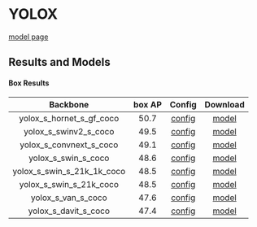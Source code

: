 # YOLOX

[model page](../../../yolox/README.md)

## Results and Models

#### Box Results

|          Backbone          | box AP |                 Config                  |                                                             Download                                                             |
| :------------------------: | :----: | :-------------------------------------: | :------------------------------------------------------------------------------------------------------------------------------: |
|  yolox_s_hornet_s_gf_coco  |  50.7  |  [config](yolox_s_hornet_s_gf_coco.py)  |      [model](https://github.com/okotaku/dethub-weights/releases/download/v0.1.1cocoyolox/yolox_s_hornet_s_gf-2ecf8a13.pth)       |
|   yolox_s_swinv2_s_coco    |  49.5  |   [config](yolox_s_swinv2_s_coco.py)    |        [model](https://github.com/okotaku/dethub-weights/releases/download/v0.1.1cocoyolox/yolox_s_swinv2_s-61f8b085.pth)        |
|  yolox_s_convnext_s_coco   |  49.1  |  [config](yolox_s_convnext_s_coco.py)   |       [model](https://github.com/okotaku/dethub-weights/releases/download/v0.1.1cocoyolox/yolox_s_convnext_s-5a406004.pth)       |
|    yolox_s_swin_s_coco     |  48.6  |    [config](yolox_s_swin_s_coco.py)     |         [model](https://github.com/okotaku/dethub-weights/releases/download/v0.1.1cocoyolox/yolox_s_swin_s-19d4228f.pth)         |
| yolox_s_swin_s_21k_1k_coco |  48.5  | [config](yolox_s_swin_s_21k_1k_coco.py) | [model](https://github.com/okotaku/dethub-weights/releases/download/v0.1.1cocoyoloxswin/yolox_s_swin_s_21k_1k_coco-ab6939d5.pth) |
|  yolox_s_swin_s_21k_coco   |  48.5  |  [config](yolox_s_swin_s_21k_coco.py)   |  [model](https://github.com/okotaku/dethub-weights/releases/download/v0.1.1cocoyoloxswin/yolox_s_swin_s_21k_coco-2146be33.pth)   |
|     yolox_s_van_s_coco     |  47.6  |     [config](yolox_s_van_s_coco.py)     |         [model](https://github.com/okotaku/dethub-weights/releases/download/v0.1.1cocoyolox/yolox_s_van_s-248de52f.pth)          |
|    yolox_s_davit_s_coco    |  47.4  |    [config](yolox_s_davit_s_coco.py)    |        [model](https://github.com/okotaku/dethub-weights/releases/download/v0.1.1cocoyolox/yolox_s_davit_s-c40f7b05.pth)         |
